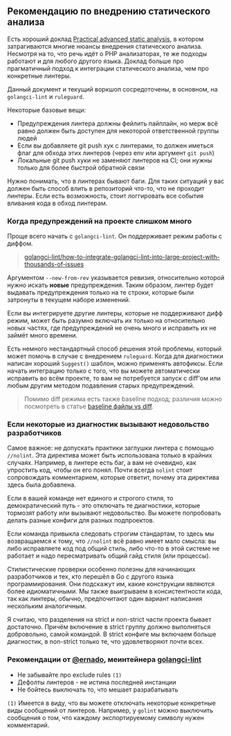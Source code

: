 ## Рекомендацию по внедрению статического анализа

Есть хороший доклад [Practical advanced static analysis](https://www.youtube.com/watch?v=bNdhjiMUBso), в котором затрагиваются
многие нюансы внедрения статического анализа. Несмотря на то, что речь идёт о PHP анализаторах, те же подходы работают
и для любого другого языка. Доклад больше про прагматичный подход к интеграции статического анализа, чем про конкретные линтеры.

Данный документ и текущий воркшоп сосредоточены, в основном, на `golangci-lint` и `ruleguard`.

Некоторые базовые вещи:

* Предупреждения линтера должны фейлить пайплайн, но мерж всё равно должен быть доступен для некоторой ответственной группы людей
* Если вы добавляете git push хук с линтерами, то должен иметься флаг для обхода этих линтеров (через env или аргумент `git push`)
* Локальные git push хуки не заменяют линтеров на CI; они нужны только для более быстрой обратной связи

Нужно понимать, что в линтерах бывают баги. Для таких ситуаций у вас должен быть способ влить в репозиторий что-то, что не проходит линтеры.
Если есть возможность, стоит логгировать все события вливания кода в обход линтерам.

### Когда предупреждений на проекте слишком много

Проще всего начать с `golangci-lint`. Он поддерживает режим работы с диффом.

> [golangci-lint/how-to-integrate-golangci-lint-into-large-project-with-thousands-of-issues](https://golangci-lint.run/usage/faq/#how-to-integrate-golangci-lint-into-large-project-with-thousands-of-issues)

Аргументом `--new-from-rev` указывается ревизия, относительно которой нужно искать **новые** предупреждения.
Таким образом, линтер будет выдавать предупреждения только на те строки, которые были затронуты в текущем наборе изменений.

Если вы интегрируете другие линтеры, которые не поддерживают дифф режим, может быть разумно включать их только на относительно новых частях,
где предупреждений не очень много и исправить их не займёт много времени.

Есть немного нестандартный способ решения этой проблемы, который может помочь в случае с внедрением `ruleguard`.
Когда для диагностики написан хороший `Suggest()` шаблон, можно применять автофиксы. Если начать интеграцию только с того, что
вы можете автоматически исправить во всём проекте, то вам не потребуется запуск с diff'ом или любым другим методом подавления старых предупреждений.

> Помимо diff режима есть также baseline подход; различия можно посмотреть в статье [baseline файлы vs diff](https://habr.com/ru/post/508094/).

### Если некоторые из диагностик вызывают недовольство разработчиков

Самое важное: не допускать практики заглушки линтера с помощью `//nolint`. Эта директива может быть использована только в крайних случаях.
Например, в линтере есть баг, а вам не очевидно, как упростить код, чтобы он его понял.
Почти всегда `nolint` стоит сопровождать комментарием, которые ответит, почему эта директива здесь была добавлена.

Если в вашей команде нет единого и строгого стиля, то демократический путь - это отключать те диагностики, которые тормозят работу
или вызывают недовольство. Вы можете попробовать делать разные конфиги для разных подпроектов.

Если команда привыкла следовать строгим стандартам, то здесь мы возвращаемся к тому, что `//nolint` всё равно имеет мало смысла:
вы либо исправляете код под общий стиль, либо что-то в этой системе не работает и надо пересматривать общий гайд стиля (или процессы).

Стилистические проверки особенно полезны для начинающих разработчиков и тех, кто перешёл в Go с другого языка программирования.
Они подскажут им, какие конструкции являются более идиоматичными. Мы также выигрываем в консистентности кода, так как линтеры,
обычно, предпочитают один вариант написания нескольким аналогичным.

Я считаю, что разделения на strict и non-strict части проекта бывает достаточно. Причём включение в strict группу должно выполняться
добровольно, самой командой. В strict конфиге мы включаем больше диагностик, в non-strict только те, что удовлетворяют почти всех.

### Рекомендации от [@ernado](https://github.com/ernado), меинтейнера [golangci-lint](https://github.com/golangci/golangci-lint)

* Не забывайте про exclude rules `(1)`
* Дефолты линтеров - не истина последней инстанции
* Не бойтесь выключать то, что мешает разрабатывать

`(1)` Имеется в виду, что вы можете отключать некоторые конкретные виды сообщений от линтеров. Например, у `golint` можно выключить
сообщения о том, что каждому экспортируемому символу нужен комментарий.
